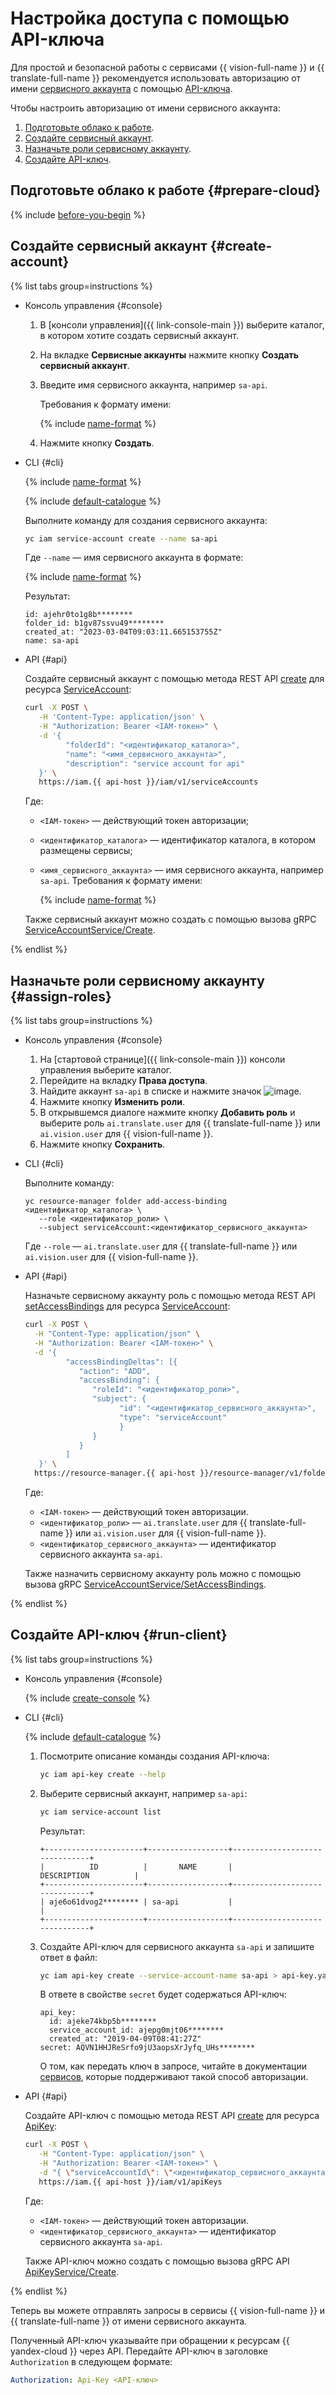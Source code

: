 # Настройка доступа с помощью API-ключа

Для простой и безопасной работы с сервисами {{ vision-full-name }} и {{ translate-full-name }} рекомендуется использовать авторизацию от имени [сервисного аккаунта](../iam/concepts/users/service-accounts.md) с помощью [API-ключа](../iam/concepts/authorization/api-key.md).

Чтобы настроить авторизацию от имени сервисного аккаунта:

1. [Подготовьте облако к работе](#prepare-cloud).
1. [Создайте сервисный аккаунт](#create-account).
1. [Назначьте роли сервисному аккаунту](#assign-roles).
1. [Создайте API-ключ](#run-client).

## Подготовьте облако к работе {#prepare-cloud}

{% include [before-you-begin](../_tutorials/_tutorials_includes/before-you-begin.md) %}

## Создайте сервисный аккаунт {#create-account}
   
{% list tabs group=instructions %}

- Консоль управления {#console}

   1. В [консоли управления]({{ link-console-main }}) выберите каталог, в котором хотите создать сервисный аккаунт.
   1. На вкладке **Сервисные аккаунты** нажмите кнопку **Создать сервисный аккаунт**.
   1. Введите имя сервисного аккаунта, например `sa-api`.

      Требования к формату имени:

      {% include [name-format](./name-format.md) %}

   1. Нажмите кнопку **Создать**.

- CLI {#cli}

   {% include [name-format](./cli-install.md) %}

   {% include [default-catalogue](./default-catalogue.md) %}

   Выполните команду для создания сервисного аккаунта:

   ```bash
   yc iam service-account create --name sa-api
   ```

   Где `--name` — имя сервисного аккаунта в формате:

   {% include [name-format](./name-format.md) %}

   Результат:
   ```text
   id: ajehr0to1g8b********
   folder_id: b1gv87ssvu49********
   created_at: "2023-03-04T09:03:11.665153755Z"
   name: sa-api
   ```

- API {#api}

   Создайте сервисный аккаунт с помощью метода REST API [create](../iam/api-ref/ServiceAccount/create.md) для ресурса [ServiceAccount](../iam/api-ref/ServiceAccount/index.md):

   ```bash
   curl -X POST \
      -H 'Content-Type: application/json' \
      -H "Authorization: Bearer <IAM-токен>" \
      -d '{
            "folderId": "<идентификатор_каталога>",
            "name": "<имя_сервисного_аккаунта>",
            "description": "service account for api"
      }' \
      https://iam.{{ api-host }}/iam/v1/serviceAccounts
   ```
   Где:
   * `<IAM-токен>` — действующий токен авторизации;
   * `<идентификатор_каталога>` — идентификатор каталога, в котором размещены сервисы;
   * `<имя_сервисного_аккаунта>` — имя сервисного аккаунта, например `sa-api`. Требования к формату имени:

      {% include [name-format](./name-format.md) %}

   Также сервисный аккаунт можно создать с помощью вызова gRPC [ServiceAccountService/Create](../iam/api-ref/grpc/service_account_service.md#Create).

{% endlist %}

## Назначьте роли сервисному аккаунту {#assign-roles}

{% list tabs group=instructions %}

- Консоль управления {#console}

   1. На [стартовой странице]({{ link-console-main }}) консоли управления выберите каталог.
   1. Перейдите на вкладку **Права доступа**.
   1. Найдите аккаунт `sa-api` в списке и нажмите значок ![image](../_assets/console-icons/ellipsis.svg).
   1. Нажмите кнопку **Изменить роли**.
   1. В открывшемся диалоге нажмите кнопку **Добавить роль** и выберите роль `ai.translate.user` для {{ translate-full-name }} или `ai.vision.user` для {{ vision-full-name }}.
   1. Нажмите кнопку **Сохранить**.

- CLI {#cli}

   Выполните команду:
   ```
   yc resource-manager folder add-access-binding <идентификатор_каталога> \
      --role <идентификатор_роли> \
      --subject serviceAccount:<идентификатор_сервисного_аккаунта>
   ```

   Где `--role` — `ai.translate.user` для {{ translate-full-name }} или `ai.vision.user` для {{ vision-full-name }}.

- API {#api}

   Назначьте сервисному аккаунту роль с помощью метода REST API [setAccessBindings](../iam/api-ref/ServiceAccount/setAccessBindings.md) для ресурса [ServiceAccount](../iam/api-ref/ServiceAccount/index.md):

   ```bash
   curl -X POST \
     -H "Content-Type: application/json" \
     -H "Authorization: Bearer <IAM-токен>" \
     -d '{
            "accessBindingDeltas": [{
               "action": "ADD",
               "accessBinding": {
                  "roleId": "<идентификатор_роли>",
                  "subject": {
                        "id": "<идентификатор_сервисного_аккаунта>",
                        "type": "serviceAccount"
                        }
                  }
               }
            ]
      }' \
     https://resource-manager.{{ api-host }}/resource-manager/v1/folders/<идентификатор_каталога>:updateAccessBindings
   ```

   Где:

   * `<IAM-токен>` — действующий токен авторизации.
   * `<идентификатор_роли>` — `ai.translate.user` для {{ translate-full-name }} или `ai.vision.user` для {{ vision-full-name }}.
   * `<идентификатор_сервисного_аккаунта>` — идентификатор сервисного аккаунта `sa-api`.

   Также назначить сервисному аккаунту роль можно с помощью вызова gRPC [ServiceAccountService/SetAccessBindings](../iam/api-ref/grpc/service_account_service.md#SetAccessBindings).

{% endlist %}

## Создайте API-ключ {#run-client}

{% list tabs group=instructions %}

- Консоль управления {#console}

   {% include [create-console](./iam/create-api-key-console.md) %}

- CLI {#cli}

  {% include [default-catalogue](./default-catalogue.md) %}

  1. Посмотрите описание команды создания API-ключа:

      ```bash
      yc iam api-key create --help
      ```

  1. Выберите сервисный аккаунт, например `sa-api`:

      ```bash
      yc iam service-account list
      ```

      Результат:

      ```
      +----------------------+------------------+-------------------------------+
      |          ID          |       NAME       |          DESCRIPTION          |
      +----------------------+------------------+-------------------------------+
      | aje6o61dvog2******** | sa-api           |                               |
      +----------------------+------------------+-------------------------------+
      ```

  1. Создайте API-ключ для сервисного аккаунта `sa-api` и запишите ответ в файл:

      ```bash
      yc iam api-key create --service-account-name sa-api > api-key.yaml
      ```

      В ответе в свойстве `secret` будет содержаться API-ключ:

      ```
      api_key:
        id: ajeke74kbp5b********
        service_account_id: ajepg0mjt06********
        created_at: "2019-04-09T08:41:27Z"
      secret: AQVN1HHJReSrfo9jU3aopsXrJyfq_UHs********
      ```

      О том, как передать ключ в запросе, читайте в документации [сервисов](../iam/concepts/authorization/api-key.md#supported-services), которые поддерживают такой способ авторизации.

- API {#api}

   Создайте API-ключ с помощью метода REST API [create](../iam/api-ref/ApiKey/create.md) для ресурса [ApiKey](../iam/api-ref/ApiKey/index.md):

   ```bash
   curl -X POST \
      -H "Content-Type: application/json" \
      -H "Authorization: Bearer <IAM-токен>" \
      -d "{ \"serviceAccountId\": \"<идентификатор_сервисного_аккаунта>\" }" \
      https://iam.{{ api-host }}/iam/v1/apiKeys
   ```

   Где:

   * `<IAM-токен>` — действующий токен авторизации.
   * `<идентификатор_сервисного_аккаунта>` — идентификатор сервисного аккаунта `sa-api`.

   Также API-ключ можно создать с помощью вызова gRPC API [ApiKeyService/Create](../iam/api-ref/grpc/api_key_service.md#Create).

{% endlist %}

Теперь вы можете отправлять запросы в сервисы {{ vision-full-name }} и {{ translate-full-name }} от имени сервисного аккаунта.

Полученный API-ключ указывайте при обращении к ресурсам {{ yandex-cloud }} через API. Передайте API-ключ в заголовке `Authorization` в следующем формате:

```yaml
Authorization: Api-Key <API-ключ>
```